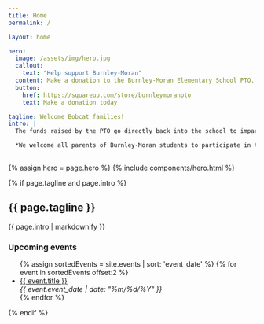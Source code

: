 ```yaml
---
title: Home
permalink: /

layout: home

hero:
  image: /assets/img/hero.jpg
  callout:
    text: "Help support Burnley-Moran"
  content: Make a donation to the Burnley-Moran Elementary School PTO.
  button:
    href: https://squareup.com/store/burnleymoranpto
    text: Make a donation today

tagline: Welcome Bobcat families!
intro: |
  The funds raised by the PTO go directly back into the school to impact all BME students. The PTO pays for field trips, playground equipment, school landscaping improvements, teacher appreciation events, and many other events, activities, and supplements. PTO-sponsored activities and events not only raise much-needed funds but are also a great way to become a part of the Bobcat family!

  *We welcome all parents of Burnley-Moran students to participate in the PTO. Our meetings take place on the third Thursday of the month and free childcare is provided.*
---
```


{% assign hero = page.hero %}
{% include components/hero.html %}

{% if page.tagline and page.intro %}
<section class="usa-grid usa-section">
  <div class="usa-width-two-thirds">
    <h2>{{ page.tagline }}</h2>
    {{ page.intro | markdownify }}
  </div>
  <div class="usa-width-one-third">
    <h3>Upcoming events</h3>
    <ul>
      {% assign sortedEvents = site.events | sort: 'event_date' %}
      {% for event in sortedEvents offset:2 %}
        <li><a href="{{ event.url }}">{{ event.title }}</a><br>
        <em>{{ event.event_date | date: "%m/%d/%Y" }}</em></li>
      {% endfor %}
    </ul>
  </div>
</section>
{% endif %}
